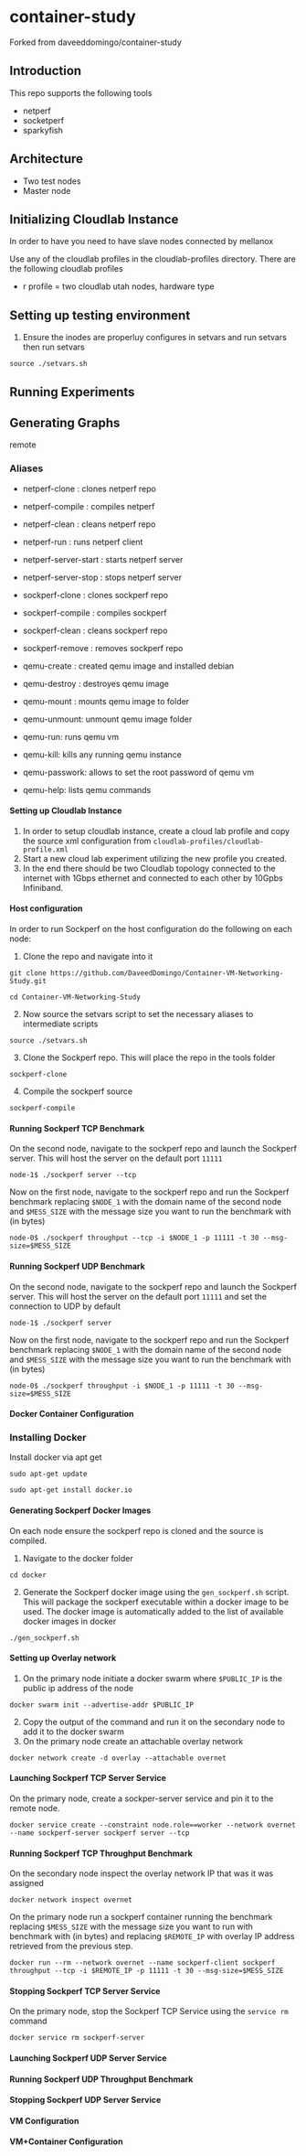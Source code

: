 # container-study
Forked from daveeddomingo/container-study

## Introduction
This repo supports the following tools
- netperf
- socketperf
- sparkyfish

## Architecture
- Two test nodes
- Master node

## Initializing Cloudlab Instance
In order to have you need to have slave nodes connected by mellanox

Use any of the cloudlab profiles in the cloudlab-profiles directory.
There are the following cloudlab profiles
- r profile = two cloudlab utah nodes, hardware type

## Setting up testing environment
1. Ensure the inodes are properluy configures in setvars and run setvars then
run setvars
```
source ./setvars.sh
```

## Running Experiments


## Generating Graphs

remote

### Aliases
- netperf-clone : clones netperf repo
- netperf-compile : compiles netperf
- netperf-clean : cleans netperf repo
- netperf-run : runs netperf client
- netperf-server-start : starts netperf server
- netperf-server-stop : stops netperf server

- sockperf-clone : clones sockperf repo
- sockperf-compile : compiles sockperf
- sockperf-clean : cleans sockperf repo
- sockperf-remove : removes sockperf repo

- qemu-create : created qemu image and installed debian
- qemu-destroy : destroyes qemu image
- qemu-mount : mounts qemu image to folder
- qemu-unmount: unmount qemu image folder
- qemu-run: runs qemu vm
- qemu-kill: kills any running qemu instance
- qemu-passwork: allows to set the root password of qemu vm
- qemu-help: lists qemu commands


#### Setting up Cloudlab Instance
1. In order to setup cloudlab instance, create a cloud lab profile and copy the source xml configuration from `cloudlab-profiles/cloudlab-profile.xml`
2. Start a new cloud lab experiment utilizing the new profile you created.
3. In the end there should be two Cloudlab topology connected to the internet with 1Gbps ethernet and connected to each other by 10Gpbs Infiniband. 

#### Host configuration
In order to run Sockperf on the host configuration do the following on each node:
1. Clone the repo and navigate into it
```
git clone https://github.com/DaveedDomingo/Container-VM-Networking-Study.git
```
```
cd Container-VM-Networking-Study
```
2.  Now source the setvars script to set the necessary aliases to intermediate scripts
```
source ./setvars.sh 
``` 
3. Clone the Sockperf repo. This will place the repo in the tools folder
```
sockperf-clone
```
4. Compile the sockperf source 
```
sockperf-compile
```
#### Running Sockperf TCP Benchmark
On the second node,  navigate to the sockperf repo and launch the Sockperf server. This will host the server on the default port `11111`
```
node-1$ ./sockperf server --tcp 
```

Now on the first node, navigate to the sockperf repo and run the Sockperf benchmark replacing `$NODE_1` with the domain name of the second node and `$MESS_SIZE` with the message size you want to run the benchmark with (in bytes)
```
node-0$ ./sockperf throughput --tcp -i $NODE_1 -p 11111 -t 30 --msg-size=$MESS_SIZE
```

#### Running Sockperf UDP Benchmark
On the second node,  navigate to the sockperf repo and launch the Sockperf server. This will host the server on the default port `11111` and set the connection to UDP by default
```
node-1$ ./sockperf server 
```

Now on the first node, navigate to the sockperf repo and run the Sockperf benchmark replacing `$NODE_1` with the domain name of the second node and `$MESS_SIZE` with the message size you want to run the benchmark with (in bytes)
```
node-0$ ./sockperf throughput -i $NODE_1 -p 11111 -t 30 --msg-size=$MESS_SIZE
```

#### Docker Container Configuration

### Installing Docker
Install docker via apt get 
```
sudo apt-get update
```
```
sudo apt-get install docker.io 
```

#### Generating Sockperf Docker Images
On each node ensure the sockperf repo is cloned and the source is compiled.
1. Navigate to the docker folder
```
cd docker
```
2. Generate the Sockperf docker image using the `gen_sockperf.sh` script. This will package the sockperf executable within a docker image to be used. The docker image is automatically added to the list of available docker images in docker
```
./gen_sockperf.sh
```

#### Setting up Overlay network
1. On the primary node initiate a docker swarm where `$PUBLIC_IP` is the public ip address of the node
```
docker swarm init --advertise-addr $PUBLIC_IP
```
2. Copy the output of the command and run it on the secondary node to add it to the docker swarm
3. On the primary node create an attachable overlay network
```
docker network create -d overlay --attachable overnet
```

#### Launching Sockperf TCP Server Service
On the primary node, create a sockper-server service and pin it to the remote node. 
```
docker service create --constraint node.role==worker --network overnet --name sockperf-server sockperf server --tcp
```
#### Running Sockperf TCP Throughput Benchmark
On the secondary node inspect the overlay network IP that was it was assigned
```
docker network inspect overnet
```
On the primary node run a sockperf container running the benchmark replacing `$MESS_SIZE` with the message size you want to run with benchmark with (in bytes) and replacing `$REMOTE_IP` with overlay IP address retrieved from the previous step.
```
docker run --rm --network overnet --name sockperf-client sockperf throughput --tcp -i $REMOTE_IP -p 11111 -t 30 --msg-size=$MESS_SIZE
```

#### Stopping Sockperf TCP Server Service
On the primary node, stop the Sockperf TCP Service using the `service rm` command
```
docker service rm sockperf-server
```

#### Launching Sockperf UDP Server Service

#### Running Sockperf UDP Throughput Benchmark

#### Stopping Sockperf UDP Server Service


#### VM Configuration

#### VM+Container Configuration
